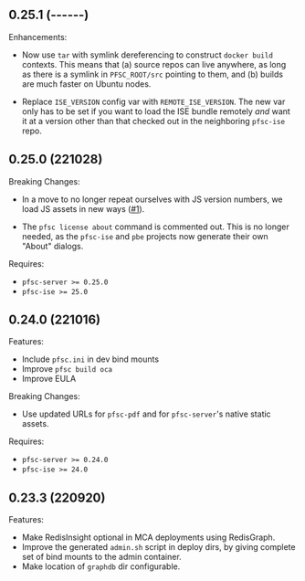 ## 0.25.1 (------)

Enhancements:

* Now use `tar` with symlink dereferencing to construct `docker build`
  contexts. This means that (a) source repos can live anywhere, as long as
  there is a symlink in `PFSC_ROOT/src` pointing to them, and (b) builds are
  much faster on Ubuntu nodes.

* Replace `ISE_VERSION` config var with `REMOTE_ISE_VERSION`. The new var only
  has to be set if you want to load the ISE bundle remotely *and* want it at
  a version other than that checked out in the neighboring `pfsc-ise` repo.


## 0.25.0 (221028)

Breaking Changes:

* In a move to no longer repeat ourselves with JS version numbers, we load JS
  assets in new ways ([#1](https://github.com/proofscape/pfsc-manage/pull/1)).

* The `pfsc license about` command is commented out. This is no longer needed,
  as the `pfsc-ise` and `pbe` projects now generate their own "About" dialogs.

Requires:

* `pfsc-server >= 0.25.0`
* `pfsc-ise >= 25.0`

## 0.24.0 (221016)

Features:

* Include `pfsc.ini` in dev bind mounts
* Improve `pfsc build oca`
* Improve EULA

Breaking Changes:

* Use updated URLs for `pfsc-pdf` and for `pfsc-server`'s native static assets.

Requires:

* `pfsc-server >= 0.24.0`
* `pfsc-ise >= 24.0`

## 0.23.3 (220920)

Features:

* Make RedisInsight optional in MCA deployments using RedisGraph.
* Improve the generated `admin.sh` script in deploy dirs, by giving
  complete set of bind mounts to the admin container.
* Make location of `graphdb` dir configurable.
